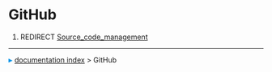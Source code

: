 # GitHub
1.  REDIRECT [Source_code_management](Source_code_management.md)



---
![](images/Right_arrow.png) [documentation index](../README.md) > GitHub
